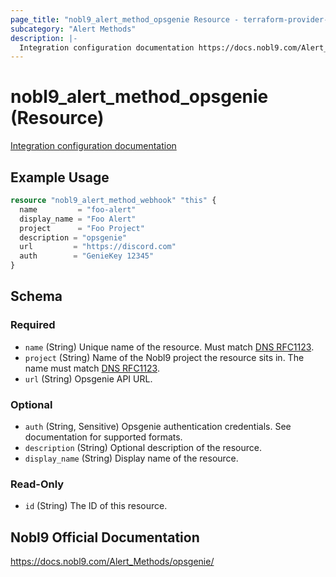 ```yaml
---
page_title: "nobl9_alert_method_opsgenie Resource - terraform-provider-nobl9"
subcategory: "Alert Methods"
description: |-
  Integration configuration documentation https://docs.nobl9.com/Alert_Methods/opsgenie
---
```


# nobl9_alert_method_opsgenie (Resource)

[Integration configuration documentation](https://docs.nobl9.com/Alert_Methods/opsgenie)

## Example Usage

```terraform
resource "nobl9_alert_method_webhook" "this" {
  name         = "foo-alert"
  display_name = "Foo Alert"
  project      = "Foo Project"
  description = "opsgenie"
  url         = "https://discord.com"
  auth		  = "GenieKey 12345"
}
```

<!-- schema generated by tfplugindocs -->
## Schema

### Required

- `name` (String) Unique name of the resource. Must match [DNS RFC1123](https://kubernetes.io/docs/concepts/overview/working-with-objects/names/#names).
- `project` (String) Name of the Nobl9 project the resource sits in. The name must match [DNS RFC1123](https://kubernetes.io/docs/concepts/overview/working-with-objects/names/#names).
- `url` (String) Opsgenie API URL.

### Optional

- `auth` (String, Sensitive) Opsgenie authentication credentials. See documentation for supported formats.
- `description` (String) Optional description of the resource.
- `display_name` (String) Display name of the resource.

### Read-Only

- `id` (String) The ID of this resource.

## Nobl9 Official Documentation

https://docs.nobl9.com/Alert_Methods/opsgenie/